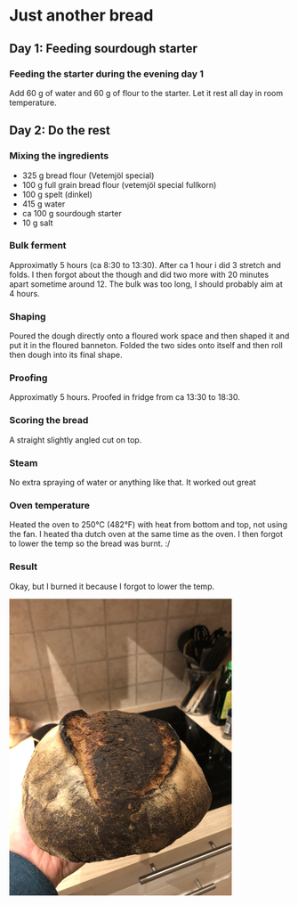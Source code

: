 # Just another bread

## Day 1: Feeding sourdough starter
### Feeding the starter during the evening day 1
Add 60 g of water and 60 g of flour to the starter. Let it rest all day in room temperature.

## Day 2: Do the rest
### Mixing the ingredients
- 325 g bread flour (Vetemjöl special)
- 100 g full grain bread flour (vetemjöl special fullkorn)
- 100 g spelt (dinkel)
- 415 g water 
- ca 100 g sourdough starter
- 10 g salt

### Bulk ferment
Approximatly 5 hours (ca 8:30 to 13:30). After ca 1 hour i did 3 stretch and folds. I then forgot about the though and did two more with 20 minutes apart sometime around 12. The bulk was too long, I should probably aim at 4 hours.

### Shaping
Poured the dough directly onto a floured work space and then shaped it and put it in the floured banneton. Folded the two sides onto itself and then roll then dough into its final shape.

### Proofing
Approximatly 5 hours. Proofed in fridge from ca 13:30 to 18:30.

### Scoring the bread
A straight slightly angled cut on top.

### Steam
No extra spraying of water or anything like that. It worked out great

### Oven temperature 

Heated the oven to 250&deg;C (482&deg;F) with heat from bottom and top, not using the fan. I heated tha dutch oven at the same time as the oven. I then forgot to lower the temp so the bread was burnt. :/

### Result
Okay, but I burned it because I forgot to lower the temp. 

<img src="https://github.com/jemstedt/baking/blob/main/images/bread220302.jpg" alt="bread220302" width="400"/>

